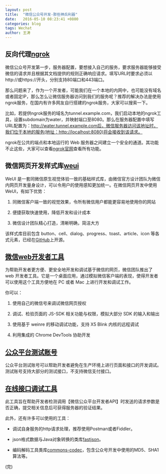 ```yaml
---
layout: post
title:  "微信公众号开发-那些神兵利器"
date:   2016-05-10 08:23:41 +0800
categories: blog
tags: Wechat
author: 王涛
---
```


## 反向代理[ngrok](https://ngrok.com/)

微信公众号开发第一步，服务器配置，要想接入自己的服务，要求服务器能够接受微信的请求并且根据其文档提供的规则正确响应请求。填写URL时要求必须以http://或https://开头，分别支持80端口和443端口。

那么问题来了，作为一个开发者，可能我们在一个本地的内网中，也可能没有域名或者固定IP，那么怎么让微信服务器访问到我们的服务呢？推荐的解决办法是使用ngrok服务，在国内有许多网友自行搭建的ngrok服务，大家可以搜索一下。

比如，若提供ngrok服务的域名为tunnel.example.com，我们启动本地的ngrok工具，设置subdomain为water，并映射端口至8080。那么在服务器配置中填写URL配置为：http://water.tunnel.example.com后，微信服务器访问该地址时，我们位于本地的服务(地址：http://localhost:8080)将会接收到该请求。

ngrok在公共的端点和本地运行的 Web 服务器之间建立一个安全的通道。其功能不止这些，大家可以查看[ngrok官网](https://ngrok.com/)查看所有功能。

## 微信网页开发样式库[**weui**](http://weui.github.io/weui/#/)

WeUI 是一套同微信原生视觉体验一致的基础样式库，由微信官方设计团队为微信内网页开发量身设计，可以令用户的使用感知更加统一。在微信网页开发中使用 WeUI，有如下优势：

1. 同微信客户端一致的视觉效果，令所有微信用户都能更容易地使用你的网站

2. 便捷获取快速使用，降低开发和设计成本

3. 微信设计团队精心打造，清晰明确，简洁大方

该样式库目前包含 button、cell、dialog、progress、toast、article、icon 等各式元素，已经在[GitHub](https://github.com/weui/weui)上开源。

## [微信web开发者工具](https://mp.weixin.qq.com/wiki?t=resource/res_main&id=mp1455784140&token=&lang=zh_CN)

为帮助开发者更方便、更安全地开发和调试基于微信的网页，微信团队推出了 web 开发者工具。它是一个桌面应用，通过模拟微信客户端的表现，使得开发者可以使用这个工具方便地在 PC 或者 Mac 上进行开发和调试工作。

你可以：

1. 使用自己的微信号来调试微信网页授权

2. 调试、检验页面的 JS-SDK 相关功能与权限，模拟大部分 SDK 的输入和输出

3. 使用基于 weinre 的移动调试功能，支持 X5 Blink 内核的远程调试

4. 利用集成的 Chrome DevTools 协助开发

## [公众平台测试账号](http://mp.weixin.qq.com/debug/cgi-bin/sandbox?t=sandbox/login)

公众平台测试账号可以帮助开发者避免在生产环境上进行页面和接口的开发调试。测试账号支持大部分的测试接口，不支持微信支付接口。

## [在线接口调试工具](http://mp.weixin.qq.com/debug)

此工具旨在帮助开发者检测调用【微信公众平台开发者API】时发送的请求参数是否正确，提交相关信息后可获得服务器的验证结果。

此外，还有许多可以使用的工具：

* 调试自身服务的http请求处理，推荐使用Postman或者Fiddler。

* json格式数据与Java对象转换的类库[fastjson](https://github.com/alibaba/fastjson)。

* 编码解码工具类库[commons-codec](https://github.com/apache/commons-codec)，包含公众号开发中使用的MD5、SHA1算法等。

(完)



